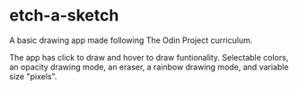 # etch-a-sketch

A basic drawing app made following The Odin Project curriculum.

The app has click to draw and hover to draw funtionality. Selectable colors, an opacity drawing mode, an eraser, a rainbow drawing mode, and variable size "pixels".
